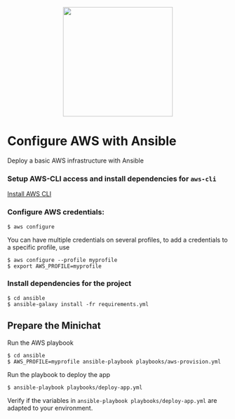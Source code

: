 
<p align="center">
<img src="https://user-images.githubusercontent.com/1821812/46155498-0f487300-c23d-11e8-9a7a-4418c4325ed8.png" width="250">
</p>


# Configure AWS with Ansible

Deploy a basic AWS infrastructure with Ansible

### Setup AWS-CLI access and install dependencies for `aws-cli` 

[Install AWS CLI](https://docs.aws.amazon.com/cli/latest/userguide/awscli-install-linux.html)

### Configure AWS credentials:

```
$ aws configure
```

You can have multiple credentials on several profiles, to add a credentials to a specific profile, use

```
$ aws configure --profile myprofile
$ export AWS_PROFILE=myprofile 
```

### Install dependencies for the project

```
$ cd ansible
$ ansible-galaxy install -fr requirements.yml
```

## Prepare the Minichat

Run the AWS playbook

```
$ cd ansible
$ AWS_PROFILE=myprofile ansible-playbook playbooks/aws-provision.yml
```
Run the playbook to deploy the app

```
$ ansible-playbook playbooks/deploy-app.yml
```

Verify if the variables in `ansible-playbook playbooks/deploy-app.yml` 
are adapted to your environment.
